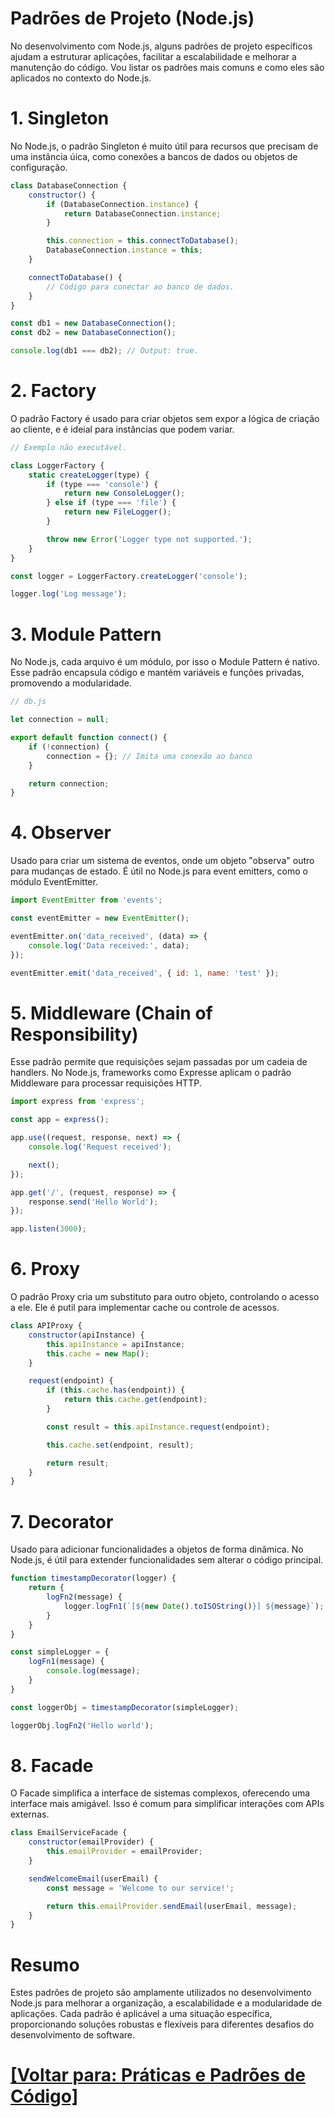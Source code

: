 # Padrões de Projeto (Node.js)

No desenvolvimento com Node.js, alguns padrões de projeto específicos ajudam a estruturar aplicações, facilitar a escalabilidade e melhorar a manutenção do código. Vou listar os padrões mais comuns e como eles são aplicados no contexto do Node.js.

# 1. Singleton

No Node.js, o padrão Singleton é muito útil para recursos que precisam de uma instância úica, como conexões a bancos de dados ou objetos de configuração.

```JavaScript
class DatabaseConnection {
    constructor() {
        if (DatabaseConnection.instance) {
            return DatabaseConnection.instance;
        }

        this.connection = this.connectToDatabase();
        DatabaseConnection.instance = this;
    }

    connectToDatabase() {
        // Código para conectar ao banco de dados.
    }
}

const db1 = new DatabaseConnection();
const db2 = new DatabaseConnection();

console.log(db1 === db2); // Output: true.
```

# 2. Factory

O padrão Factory é usado para criar objetos sem expor a lógica de criação ao cliente, e é ideial para instâncias que podem variar.

```JavaScript
// Exemplo não executável.

class LoggerFactory {
    static createLogger(type) {
        if (type === 'console') {
            return new ConsoleLogger();
        } else if (type === 'file') {
            return new FileLogger();
        }

        throw new Error('Logger type not supported.');
    }
}

const logger = LoggerFactory.createLogger('console');

logger.log('Log message');
```

# 3. Module Pattern

No Node.js, cada arquivo é um módulo, por isso o Module Pattern é nativo. Esse padrão encapsula código e mantém variáveis e funções privadas, promovendo a modularidade.

```JavaScript
// db.js

let connection = null;

export default function connect() {
    if (!connection) {
        connection = {}; // Imita uma conexão ao banco
    }

    return connection;
}
```

# 4. Observer

Usado para criar um sistema de eventos, onde um objeto "observa" outro para mudanças de estado. É útil no Node.js para event emitters, como o módulo EventEmitter.

```JavaScript
import EventEmitter from 'events';

const eventEmitter = new EventEmitter();

eventEmitter.on('data_received', (data) => {
    console.log('Data received:', data);
});

eventEmitter.emit('data_received', { id: 1, name: 'test' });
```

# 5. Middleware (Chain of Responsibility)

Esse padrão permite que requisições sejam passadas por um cadeia de handlers. No Node.js, frameworks como Expresse aplicam o padrão Middleware para processar requisições HTTP.

```JavaScript
import express from 'express';

const app = express();

app.use((request, response, next) => {
    console.log('Request received');

    next();
});

app.get('/', (request, response) => {
    response.send('Hello World');
});

app.listen(3000);
```

# 6. Proxy

O padrão Proxy cria um substituto para outro objeto, controlando o acesso a ele. Ele é putil para implementar cache ou controle de acessos.

```JavaScript
class APIProxy {
    constructor(apiInstance) {
        this.apiInstance = apiInstance;
        this.cache = new Map();
    }

    request(endpoint) {
        if (this.cache.has(endpoint)) {
            return this.cache.get(endpoint);
        }

        const result = this.apiInstance.request(endpoint);

        this.cache.set(endpoint, result);

        return result;
    }
}
```

# 7. Decorator

Usado para adicionar funcionalidades a objetos de forma dinâmica. No Node.js, é útil para extender funcionalidades sem alterar o código principal.

```JavaScript
function timestampDecorator(logger) {
    return {
        logFn2(message) {
            logger.logFn1(`[${new Date().toISOString()}] ${message}`);
        }
    }
}

const simpleLogger = {
    logFn1(message) {
        console.log(message);
    }
}

const loggerObj = timestampDecorator(simpleLogger);

loggerObj.logFn2('Hello world');
```

# 8. Facade

O Facade simplifica a interface de sistemas complexos, oferecendo uma interface mais amigável. Isso é comum para simplificar interações com APIs externas.

```JavaScript
class EmailServiceFacade {
    constructor(emailProvider) {
        this.emailProvider = emailProvider;
    }

    sendWelcomeEmail(userEmail) {
        const message = 'Welcome to our service!';

        return this.emailProvider.sendEmail(userEmail, message);
    }
}
```

# Resumo

Estes padrões de projeto são amplamente utilizados no desenvolvimento Node.js para melhorar a organização, a escalabilidade e a modularidade de aplicações. Cada padrão é aplicável a uma situação específica, proporcionando soluções robustas e flexíveis para diferentes desafios do desenvolvimento de software.

# [[Voltar para: Práticas e Padrões de Código]](../praticas-padroes-codigo.md)